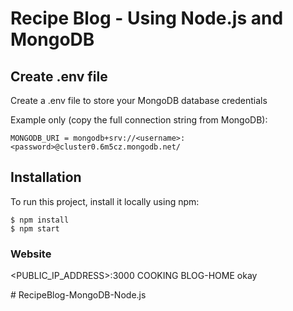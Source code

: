 # Recipe Blog - Using Node.js and MongoDB

## Create .env file
Create a .env file to store your MongoDB database credentials

Example only (copy the full connection string from MongoDB):
```
MONGODB_URI = mongodb+srv://<username>:<password>@cluster0.6m5cz.mongodb.net/
```

## Installation
To run this project, install it locally using npm:

```
$ npm install
$ npm start
```




### Website
<PUBLIC_IP_ADDRESS>:3000
COOKING BLOG-HOME
okay

#   R e c i p e B l o g - M o n g o D B - N o d e . j s 
 
 
